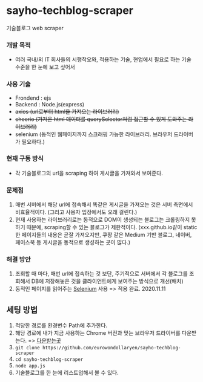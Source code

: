 # sayho-techblog-scraper
기술블로그 web scraper

### 개발 목적
- 여러 국내/외 IT 회사들의 시행착오와, 적용하는 기술, 현업에서 필요로 하는 기술 수준을 한 눈에 보고 싶어서

### 사용 기술
- Frondend : ejs
- Backend : Node.js(express)
- <del>axios (url로부터 html을 가져오는 라이브러리)</del>
- <del>cheerio (가져온 html 데이터를 querySelector처럼 접근할 수 있게 도와주는 라이브러리)</del>
- selenium (동적인 웹페이지까지 스크래핑 가능한 라이브러리. 브라우저 드라이버가 필요하다.)

### 현재 구동 방식
- 각 기술블로그의 url을 scraping 하여 게시글을 가져와서 보여준다.

### 문제점
1. 매번 서버에서 해당 url에 접속해서 똑같은 게시글을 가져오는 것은 서버 측면에서 비효율적이다. (그리고 사용자 입장에서도 오래 걸린다.)
2. 현재 사용하는 라이브러리로는 동적으로 DOM이 생성되는 블로그는 크롤링하지 못하기 때문에, scraping할 수 있는 블로그가 제한적이다.
  (xxx.github.io같이 static한 페이지들의 내용은 곧잘 가져오지만, 쿠팡 같은 Medium 기반 블로그, 네이버, 페이스북 등 게시글을 동적으로 생성하는 곳이 많다.)

### 해결 방안
1. 조회할 때 마다, 매번 url에 접속하는 것 보단, 주기적으로 서버에서 각 블로그를 조회해서 DB에 저장해놓은 것을 클라이언트에게 보여주는 방식으로 개선(배치)
2. 동적인 페이지를 읽어주는 [Selenium](https://www.selenium.dev/documentation/en/) 사용 => 적용 완료. 2020.11.11

## 세팅 방법
1. 적당한 경로를 환경변수 Path에 추가한다.
2. 해당 경로에 내가 지금 사용하는 Chrome 버전과 맞는 브라우저 드라이버를 다운받는다. => [다운받는곳](https://sites.google.com/a/chromium.org/chromedriver/downloads)
3. `git clone https://github.com/eurowondollaryen/sayho-techblog-scraper`
4. `cd sayho-techblog-scraper`
5. `node app.js`
6. 기술블로그를 한 눈에 리스트업해서 볼 수 있다.
